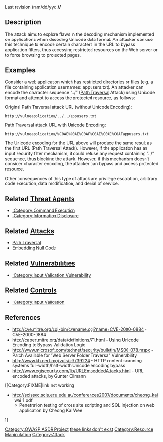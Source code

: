 

Last revision (mm/dd/yy): **//**

## Description

The attack aims to explore flaws in the decoding mechanism implemented
on applications when decoding Unicode data format. An attacker can use
this technique to encode certain characters in the URL to bypass
application filters, thus accessing restricted resources on the Web
server or to force browsing to protected pages.

## Examples

Consider a web application which has restricted directories or files
(e.g. a file containing application usernames: appusers.txt). An
attacker can encode the character sequence “../” ([Path
Traversal](Path_Traversal "wikilink") Attack) using Unicode format and
attempt to access the protected resource, as follows:

Original Path Traversal attack URL (without Unicode Encoding):

`http://vulneapplication/../../appusers.txt`

Path Traversal attack URL with Unicode Encoding:

`http://vulneapplication/%C0AE%C0AE%C0AF%C0AE%C0AE%C0AFappusers.txt`

The Unicode encoding for the URL above will produce the same result as
the first URL (Path Traversal Attack). However, if the application has
an input security filter mechanism, it could refuse any request
containing “../” sequence, thus blocking the attack. However, if this
mechanism doesn’t consider character encoding, the attacker can bypass
and access protected resource.

Other consequences of this type of attack are privilege escalation,
arbitrary code execution, data modification, and denial of service.

## Related [Threat Agents](Threat_Agents "wikilink")

  - [:Category:Command
    Execution](:Category:Command_Execution "wikilink")
  - [:Category:Information
    Disclosure](:Category:Information_Disclosure "wikilink")

## Related [Attacks](Attacks "wikilink")

  - [Path Traversal](Path_Traversal "wikilink")
  - [Embedding Null Code](Embedding_Null_Code "wikilink")

## Related [Vulnerabilities](Vulnerabilities "wikilink")

  - [:Category:Input Validation
    Vulnerability](:Category:Input_Validation_Vulnerability "wikilink")

## Related [Controls](Controls "wikilink")

  - [:Category:Input Validation](:Category:Input_Validation "wikilink")

## References

  - <http://cve.mitre.org/cgi-bin/cvename.cgi?name=CVE-2000-0884> -
    CVE-2000-0884
  - <http://capec.mitre.org/data/definitions/71.html> - Using Unicode
    Encoding to Bypass Validation Logic
  - <http://www.microsoft.com/technet/security/bulletin/MS00-078.mspx> -
    Patch Available for 'Web Server Folder Traversal' Vulnerability
  - <http://www.kb.cert.org/vuls/id/739224> - HTTP content scanning
    systems full-width/half-width Unicode encoding bypass
  - <http://www.cgisecurity.com/lib/URLEmbeddedAttacks.html> - URL
    encoded attacks, by Gunter Ollmann

\[\[Category:FIXME|link not working

  - <http://scissec.scis.ecu.edu.au/conferences2007/documents/cheong_kai_wai_1.pdf>
    - Penetration testing of cross site scripting and SQL injection on
    web application by Cheong Kai Wee

\]\]

[Category:OWASP ASDR Project](Category:OWASP_ASDR_Project "wikilink")
[these links don't exist](Category:FIXME "wikilink") [Category:Resource
Manipulation](Category:Resource_Manipulation "wikilink")
[Category:Attack](Category:Attack "wikilink")